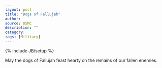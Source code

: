 ```yaml
---
layout: post
title: "Dogs of Fallujah"
author:
source: USMC
description: ""
category:
tags: [Military]
---
```

{% include JB/setup %}

May the dogs of Fallujah feast hearty on the remains of our fallen enemies.
